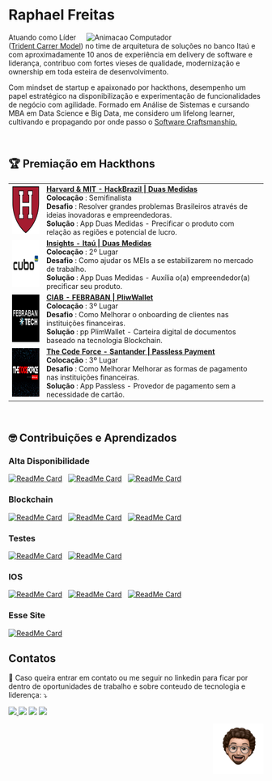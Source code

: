 
<h1>Raphael Freitas</h1>

<img src="https://raw.githubusercontent.com/MicaelliMedeiros/micaellimedeiros/master/image/computer-illustration.png" min-width="350" max-width="350" width="350px" align="right" alt="Animacao Computador">

<p align="left"> 
  Atuando como Líder (<a href="https://www.thekua.com/atwork/2019/02/the-trident-model-of-career-development/">Trident Carrer Model</a>) no time de arquitetura de soluções no banco Itaú e com aproximadamente 10 anos de experiência em delivery de software e liderança, contribuo com fortes vieses de qualidade, modernização e ownership em toda esteira de desenvolvimento. 
</p>

<p align="left">
  Com mindset de startup e apaixonado por hackthons, desempenho um papel estratégico na disponibilização e experimentação de funcionalidades de negócio com agilidade.
  Formado em Análise de Sistemas e cursando MBA em Data Science e Big Data, me considero um lifelong learner, cultivando e propagando por onde passo o <a href="https://bytesdontbite.com/2010/10/18/o-que-e-software-craftsmanship/">Software Craftsmanship.</a>
</p>

<br>

<h2>🏆 Premiação em Hackthons</h2>

<table>
  
  <tr>
    <td>
      <img align="justify" height="95px" width="94px" alt="Harvard Logo" src="./assets/images/harvard-logo.png"/>
    </td>
    <td>
      <a href="https://www.hackbrazil.com/"> <b> Harvard & MIT - HackBrazil | Duas Medidas </b> </a> <br /> 
      <b> Colocação </b>: Semifinalista <br />
      <b>Desafio </b>: Resolver grandes problemas Brasileiros através de ideias inovadoras e empreendedoras. <br /> 
      <b>Solução </b>: App Duas Medidas - Precificar o produto com relação as regiões e potencial de lucro. 
    </td>
  </tr>
  
  <tr>
    <td>
      <img align="justify" height="94px" width="94px" alt="Cubo Itau Logo" src="./assets/images/cubo-logo.png"/>
    </td>
    <td>
      <a href="https://revistapegn.globo.com/Startups/noticia/2018/08/3-startups-com-solucoes-inovadoras-para-os-meis.html"> <b> Insights - Itaú | Duas Medidas </b> </a> <br /> 
      <b> Colocação </b>: 2º Lugar<br />
      <b>Desafio </b>: Como ajudar os MEIs a se estabilizarem no mercado de trabalho. <br /> 
      <b>Solução </b>: App Duas Medidas - Auxília o(a) empreendedor(a) precificar seu produto.
    </td>
  </tr>

  <tr>
    <td>
      <img align="justify" height="94px" width="94px" alt="Febraban Logo" src="./assets/images/febraban-logo.jpeg"/>
    </td>
    <td>
      <a href="https://www.febrabantech.com/evento/febrabantech2022"> <b> CIAB - FEBRABAN | PliwWallet </b> </a> <br /> 
      <b> Colocação </b>: 3º Lugar <br />
      <b>Desafio </b>: Como Melhorar o onboarding de clientes nas instituições financeiras. <br /> 
      <b>Solução </b>: pp PlimWallet - Carteira digital de documentos baseado na tecnologia Blockchain.
    </td>
  </tr>

  <tr>
    <td>
      <img align="justify" height="96px" width="94px" alt="Code Force Santander Logo" src="./assets/images/code-force-logo.png"/>
    </td>
    <td>
      <a href="https://www.conexaofintech.com.br/fintech/banco-santander-code-force/"> <b> The Code Force - Santander | Passless Payment </b></a><br /> 
      <b>Colocação </b>: 3º Lugar <br />
      <b>Desafio </b>: Como Melhorar Melhorar as formas de pagamento nas instituições financeiras. <br /> 
      <b>Solução </b>: App Passless - Provedor de pagamento sem a necessidade de cartão. 
    </td>
  </tr>

</table>

<br>

<h2>🤓 Contribuições e Aprendizados</h2>

<h3>Alta Disponibilidade</h3>

[![ReadMe Card](https://github-readme-stats.vercel.app/api/pin/?username=jraphadev&repo=canary-deployment)](https://github.com/jraphadev/canary-deployment) &nbsp; 
[![ReadMe Card](https://github-readme-stats.vercel.app/api/pin/?username=jraphadev&repo=blue-green-deployment)](https://github.com/jraphadev/blue-green-deployment) &nbsp; 
[![ReadMe Card](https://github-readme-stats.vercel.app/api/pin/?username=jraphadev&repo=resilience-pattern)](https://github.com/jraphadev/resilience-pattern) &nbsp; 

<h3>Blockchain</h3>

[![ReadMe Card](https://github-readme-stats.vercel.app/api/pin/?username=jraphadev&repo=itau-openhouse-token)](https://github.com/jraphadev/itau-openhouse-token) &nbsp; 
[![ReadMe Card](https://github-readme-stats.vercel.app/api/pin/?username=jraphadev&repo=voting-blockchain-testrcp)](https://github.com/jraphadev/voting-blockchain-testrcp) &nbsp; 
[![ReadMe Card](https://github-readme-stats.vercel.app/api/pin/?username=jraphadev&repo=openhouse-nft)](https://github.com/jraphadev/openhouse-nft) &nbsp; 

<h3>Testes</h3>

[![ReadMe Card](https://github-readme-stats.vercel.app/api/pin/?username=jraphadev&repo=spock-groovy-java)](https://github.com/jraphadev/spock-groovy-java) &nbsp; 
[![ReadMe Card](https://github-readme-stats.vercel.app/api/pin/?username=jraphadev&repo=acceptance-test)](https://github.com/jraphadev/acceptance-test) &nbsp; 

<h3>IOS</h3>

[![ReadMe Card](https://github-readme-stats.vercel.app/api/pin/?username=jraphadev&repo=sorteio-frases-diarias)](https://github.com/jraphadev/sorteio-frases-diarias) &nbsp; 
[![ReadMe Card](https://github-readme-stats.vercel.app/api/pin/?username=jraphadev&repo=calculo-idade-cachorro)](https://github.com/jraphadev/calculo-idade-cachorro) &nbsp; 
[![ReadMe Card](https://github-readme-stats.vercel.app/api/pin/?username=jraphadev&repo=eggplant-brownie-ios)](https://github.com/jraphadev/eggplant-brownie-ios) &nbsp; 

<h3>Esse Site</h3>

[![ReadMe Card](https://github-readme-stats.vercel.app/api/pin/?username=jraphadev&repo=jRaphaDev.github.io)](https://github.com/jraphadev/jRaphaDev.github.io) &nbsp; 


<!--
<h2>👔 Experiência de Trabalho</h2>

[<img align="left" height="94px" width="94px" max-width="94px" max-height="94px" alt="Safra" src="./assets/images/safra-logo.jpeg"/>](https://www.safra.com.br/) 
&nbsp; **Especialista II** \
&nbsp; [**Banco Safra**](https://www.safra.com.br/) • _Full-time_ \
&nbsp; **Linguagens & Tecnologias**: `C#, .NET Core 3.1, Polly, NUnit, Moq, Cucumber, JMeter, Git (Git Flow), Jeckins, Sonar, Fortfy, MongoDB, Oracle, Kafka, OpenShift (PAAS). ` \
&nbsp; **Projetos em destaque**: [Open Banking - Fase I](https://openbanking-brasil.github.io/areadesenvolvedor/#fase-1-apis-do-open-banking-brasil) e [Fase II](https://openbanking-brasil.github.io/areadesenvolvedor/#fase-2-apis-do-open-banking-brasil)

[<img align="left" height="94px" width="94px" max-width="94px" max-height="94px" alt="Santander" src="./assets/images/santander-logo.jpeg"/>](https://www.santander.com.br/)
&nbsp; **Especialista I** \
&nbsp; [**Banco Santander**](https://www.santander.com.br/) • _Full-time_  \
&nbsp; **Linguagens & Tecnologias**: `Java 11, Spring Boot, UniRest, Resilience4J, JUnit, Mockito, Cucumber, Fluent Assertation, Maven, TypeScript, JMeter, Git (Trunk Based Development e Git Flow), Jeckins, MongoDB, SQLServer, Kafka, OpenShift `\
&nbsp; **Projetos em destaque**: [PIX (SX) – Canais PJ](https://www.santander.com.br/banco/sx) e [Pagamento em Lote](https://www.santander.com.br/servicos-financeiros/solucoes-de-pagamento/pagamento-a-fornecedores)

[<img align="left" height="94px" width="94px" max-width="94px" max-height="94px" alt="Santander" src="./assets/images/itau-logo.jpeg"/>](https://www.itau.com.br/)
&nbsp; **Arquiteto de Soluções** \
&nbsp; [**Banco Itaú**](https://www.itau.com.br/) • _Full-time_  \
&nbsp; **Linguagens & Tecnologias**: `Java 8, Spring Boot, C#, .NET Core 3.1, Piloto API Moedas PAAS`\
&nbsp; **Projetos em destaque**: [Riscos e Capital](#) e [Prevenção a Fraudes e Lavagem de Dinheiro](#)

[<img align="left" height="94px" width="94px" max-width="94px" max-height="94px" alt="Santander" src="./assets/images/netshoes-logo.jpeg"/>](https://www.netshoes.com.br/)
&nbsp; **Desenvolvedor Full Stack Sênior | Tech Lead** \
&nbsp; [**Netshoes**](https://www.netshoes.com.br/) • _Full-time_  \
&nbsp; **Linguagens & Tecnologias**: `Java 8, Spring Boot, Spock, JUnit, Mockito, Maven, TypeScript, JMeter, Git (Trunk Based Development), Jeckins, MongoDB, Cassandra, Kafka `\
&nbsp; **Projetos em destaque**: [Home da Copa 2018 - Teste A/B](#) e [Continuar Comprando - Teste A/B](#)

[<img align="left" height="94px" width="94px" max-width="94px" max-height="94px" alt="Santander" src="./assets/images/acc-logo.jpeg"/>](https://www.accenture.com/)
&nbsp; **Especialista | Tech Lead** \
&nbsp; [**Accenture - Santander**](https://www.accenture.com/) • _Full-time_  \
&nbsp; **Linguagens & Tecnologias**: `Java 8, Spring Boot, UniRest, Resilience4J, JUnit, Mockito, Cucumber, AssertJ Fluent Assertation, Gson, Java Money, Maven e JMeter (Stress Testing), Javascript, Typescript e PL/SQL,  NodeJS, Angular, Nest.JS, JestJS, Seleniume, Jasmine, D3, RxJS, NGRX, Git (Git Flow), Jeckins, Sonar, Fortfy, Oracle, SQLServer, OpenShift (PAAS)`\
&nbsp; **Projetos em destaque**: [Novo Portal de Negócios Internacionais](https://www.santander.com.br/comercio-exterior-e-cambio/portal-de-negocios-internacionais) e [Reestruturação da Arquitetura da Tesouraria](#)


[<img align="left" height="94px" width="94px" max-width="94px" max-height="94px" alt="Santander" src="./assets/images/peterson-control-logo.png"/>](https://www.petersoncontrolunion.com/)
&nbsp; **Desenvolvedor Full Stack** \
&nbsp; [**Peterson | Control Union**](https://www.petersoncontrolunion.com/) • _Desenvolvedor Full Stack_  \
&nbsp; **Linguagens & Tecnologias**: `AspNet 3.0, Visual Basic, Java 8, AngularJS, Angular, Grunt, Gulp, Spring Boot, JPA, Hibernate, Rest Assured, JUnit, Mockito, Cucumber, Maven e JMeter (Stress Testing), Mercurial e Git (Git Flow), SQLServer, H2Console. `\
&nbsp; **Projetos em destaque**: [Ports Division](https://commoditylogistics.onepeterson.com/en) e [Certifications](https://certifications.controlunion.com/en)

<br>

<h2> Github Profile Trophy </h2>
<img alt="Github Profile Trophy" src="https://github-profile-trophy.vercel.app/?username=jRaphaDev&theme=nord&no-frame=true&margin-w=10&column=7" />

<br>
-->
<h2>Contatos </h2>
<p align="left">

💌 Caso queira entrar em contato ou me seguir no linkedin para ficar por dentro de oportunidades de trabalho e sobre conteudo de tecnologia e liderença: ⤵️

</p>

<p align="left">

  <a href="https://github.com/jRaphaDev" alt="Github">
  <img src="https://badgen.net/badge/icon/@JRaphaDev?icon=github&label" /> </a>

  <a href="https://twitter.com/jraphadeveloper" alt="Twitter">
  <img src="https://img.shields.io/badge/-Twitter-1ca0f1?style=flat-square&labelColor=1ca0f1&logo=twitter&logoColor=white&link=https://twitter.com/jraphadeveloper" /></a>

  <a href="https://www.linkedin.com/in/raphael-freitas-santos/" alt="Linkedin">
  <img src="https://img.shields.io/badge/-Linkedin-0e76a8?style=flat-square&logo=Linkedin&logoColor=white&link=https://www.linkedin.com/in/raphael-freitas-santos/" /></a>

  <a href="https://mail.google.com/mail/?view=cm&fs=1&tf=1&to=raphael.freitas.pessoal@gmail.com" alt="Gmail">
  <img src="https://img.shields.io/badge/-Gmail-FF0000?style=flat-square&labelColor=FF0000&logo=gmail&logoColor=white&link=https://mail.google.com/mail/?view=cm&fs=1&tf=1&to=raphael.freitas.pessoal@gmail.com" /></a>


</p>  

<p align="right">

  <img src="./assets/images/rapha-emoji.png" align="right" min-width="100px" max-width="100px" width="100px" alt="Emoji Raphael">

</p>
